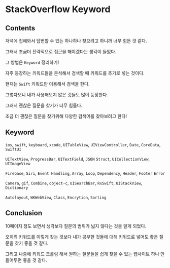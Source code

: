 # StackOverflow Keyword 



## Contents

저녁에 집에와서 답변할 수 있는 하나하나 찾으려고 하니까 너무 힘든 것 같다. 

그래서 조금더 전략적으로 접근을 해야겠다는 생각이 들었다. 

그 방법은 `Keyword` 정리하기! 



자주 등장하는 키워드들을 분석해서 검색할 때 키워드를 추가로 넣는 것이다. 

현재는 `Swift` 키워드만 이용해서 검색을 한다. 

그렇다보니 내가 사용해보지 않은 것들도 많이 등장한다. 

그래서 괜찮은 질문을 찾기가 너무 힘들다. 

조금 더 괜찮은 질문을 찾기위해 다양한 검색어를 찾아보려고 한다! 



## Keyword

`ios`, `swift`, `keyboard`, `xcode`, `UITableView`, `UIViewController`, `Date`, `CoreData`, `SwiftUI`

`UITextView`, `ProgressBar`, `UITextField`, `JSON` `Struct`, `UICollectionView`, `UIImageView`

`Firebase`, `Siri`, `Event Handling`, `Array`, `Loop`, `Dependency`, `Header`, `Footer` `Error` 

`Camera`, `gif`, `Combine`, `object-c`, `UISearchBar`, `RxSwift`, `UIStackView`, `Dictionary`

`Autolayout`, `WKWebView`, `Class`, `Encrytion`, `Sorting`



## Conclusion

10페이지 정도 보면서 생각보다 질문의 범위가 넓지 않다는 것을 알게 되었다. 

오히려 키워드를 이렇게 찾는 것보다 내가 공부한 것들에 대해 키워드로 넣어도 좋은 질문을 찾기 좋을 것 같다. 



그리고 나중에 키워드 크롤링 해서 원하는 질문들을 쉽게 찾을 수 있는 웹사이트 하나 만들어두면 좋을 것 같다. 













